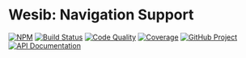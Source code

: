 Wesib: Navigation Support
=========================

[![NPM][npm-image]][npm-url]
[![Build Status][build-status-img]][build-status-link]
[![Code Quality][quality-img]][quality-link]
[![Coverage][coverage-img]][coverage-link]
[![GitHub Project][github-image]][github-url]
[![API Documentation][api-docs-image]][api-docs-url]

[npm-image]: https://img.shields.io/npm/v/@wesib/navigation.svg?logo=npm
[npm-url]: https://www.npmjs.com/package/@wesib/navigation
[build-status-img]: https://github.com/wesib/navigation/workflows/Build/badge.svg
[build-status-link]: https://github.com/wesib/navigation/actions?query=workflow:Build
[quality-img]: https://app.codacy.com/project/badge/Grade/a89af5e6c7f2437f8ca9ef68d930babc
[quality-link]: https://www.codacy.com/gh/wesib/navigation/dashboard?utm_source=github.com&utm_medium=referral&utm_content=wesib/navigation&utm_campaign=Badge_Grade
[coverage-img]: https://app.codacy.com/project/badge/Coverage/a89af5e6c7f2437f8ca9ef68d930babc
[coverage-link]: https://www.codacy.com/gh/wesib/navigation/dashboard?utm_source=github.com&utm_medium=referral&utm_content=wesib/navigation&utm_campaign=Badge_Coverage
[github-image]: https://img.shields.io/static/v1?logo=github&label=GitHub&message=project&color=informational
[github-url]: https://github.com/wesib/navigation
[api-docs-image]: https://img.shields.io/static/v1?logo=typescript&label=API&message=docs&color=informational
[api-docs-url]: https://wesib.github.io/navigation/ 
